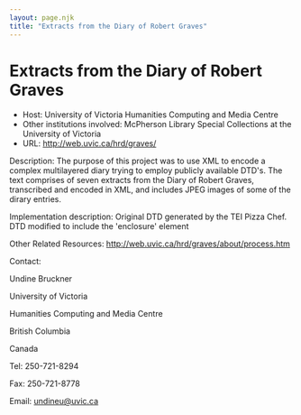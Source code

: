 ```yaml
---
layout: page.njk
title: "Extracts from the Diary of Robert Graves"
---
```

# Extracts from the Diary of Robert Graves




* Host: University of Victoria Humanities Computing and Media Centre
* Other institutions involved: McPherson Library Special Collections at the University of Victoria
* URL: <http://web.uvic.ca/hrd/graves/>



Description:
 The purpose of this project was to use XML to encode a complex multilayered diary
 trying to employ publicly available DTD's. The text comprises of seven extracts from
 the Diary of Robert Graves, transcribed and encoded in XML, and includes JPEG images
 of some of the dirary entries. 



Implementation description:
 Original DTD generated by the TEI Pizza Chef. DTD modified to include the 'enclosure'
 element



Other Related Resources:
 http://web.uvic.ca/hrd/graves/about/process.htm



Contact: 



Undine Bruckner 


University of Victoria
 
 Humanities Computing and Media Centre
 
 British Columbia
 
 Canada


Tel: 250-721-8294


Fax: 250-721-8778


Email: [undineu@uvic.ca](mailto:undineu@uvic.ca)






